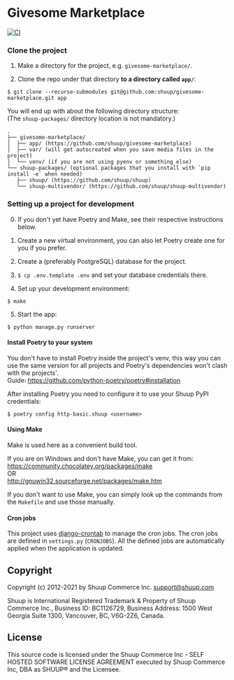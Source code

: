 # Givesome Marketplace

[![CI](https://github.com/shuup/givesome-marketplace/actions/workflows/ci.yml/badge.svg)](https://github.com/shuup/givesome-marketplace/actions)

### Clone the project

1. Make a directory for the project, e.g. `givesome-marketplace/`.

2. Clone the repo under that directory **to a directory called `app/`**:
```
$ git clone --recurse-submodules git@github.com:shuup/givesome-marketplace.git app
```

You will end up with about the following directory structure:
\
(The `shuup-packages/` directory location is not mandatory.)
```
.
├── givesome-marketplace/
│  ├── app/ (https://github.com/shuup/givesome-marketplace)
│  ├── var/ (will get autocreated when you save media files in the project)
│  └── venv/ (if you are not using pyenv or something else)
└── shuup-packages/ (optional packages that you install with `pip install -e` when needed)
   ├── shuup/ (https://github.com/shuup/shuup)
   └── shuup-multivendor/ (https://github.com/shuup/shuup-multivendor)
```

### Setting up a project for development

0. If you don't yet have Poetry and Make, see their respective instructions below.

1. Create a new virtual environment, you can also let Poetry create one for you if you prefer.

2. Create a (preferably PostgreSQL) database for the project.

3. `$ cp .env.template .env` and set your database credentials there.

4. Set up your development environment:
```
$ make
```

5. Start the app:
```
$ python manage.py runserver
```

#### Install Poetry to your system

You don't have to install Poetry inside the project's venv, this way you can use the same version
for all projects and Poetry's dependencies won't clash with the projects'.
\
Guide: https://github.com/python-poetry/poetry#installation

After installing Poetry you need to configure it to use your Shuup PyPI credentials:
```
$ poetry config http-basic.shuup <username>
```

#### Using Make

Make is used here as a convenient build tool.

If you are on Windows and don't have Make, you can get it from:
\
https://community.chocolatey.org/packages/make 
\
OR
\
http://gnuwin32.sourceforge.net/packages/make.htm

If you don't want to use Make, you can simply look up the commands from the `Makefile` and use those manually.

#### Cron jobs

This project uses [django-crontab](https://github.com/kraiz/django-crontab) to manage the cron jobs.
The cron jobs are defined in `settings.py` (`CRONJOBS`).
All the defined jobs are automatically applied when the application is updated.

## Copyright

Copyright (c) 2012-2021 by Shuup Commerce Inc. <support@shuup.com>

Shuup is International Registered Trademark & Property of Shuup Commerce Inc.,
Business ID: BC1126729,
Business Address: 1500 West Georgia Suite 1300, Vancouver, BC, V6G-2Z6, Canada.

## License

This source code is licensed under the Shuup Commerce Inc -
SELF HOSTED SOFTWARE LICENSE AGREEMENT executed by Shuup Commerce Inc, DBA as SHUUP®
and the Licensee.
